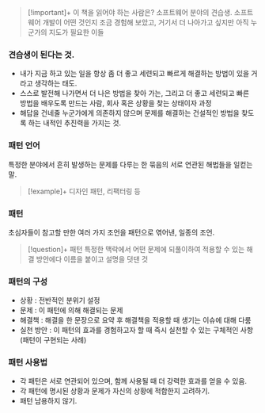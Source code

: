 
> [!important]+ 이 책을 읽어야 하는 사람은?
> 소프트웨어 분야의 견습생. 소프트웨어 개발이 어떤 것인지 조금 경험해 보았고, 거기서 더 나아가고 싶지만 아직 누군가의 지도가 필요한 이들

### 견습생이 된다는 것.
+ 내가 지금 하고 있는 일을 항상 좀 더 좋고 세련되고 빠르게 해결하는 방법이 있을 거라고 생각하는 태도.
+ 스스로 발전해 나가면서 더 나은 방법을 찾아 가는, 그리고 더 좋고 세련되고 빠른 방법을 배우도록 만드는 사람, 회사 혹은 상황을 찾는 상태이자 과정
+ 해답을 건네줄 누군가에게 의존하지 않으며 문제를 해결하는 건설적인 방법을 찾도록 하는 내적인 추진력을 가지는 것.

### 패턴 언어
특정한 분야에서 흔히 발생하는 문제를 다루는 한 묶음의 서로 연관된 해법들을 일컫는 말.

> [!example]+ 
> 디자인 패턴, 리팩터링 등
### 패턴
초심자들이 참고할 만한 여러 가지 조언을 패턴으로 엮어낸, 일종의 조언.

> [!question]+ 패턴
> 특정한 맥락에서 어떤 문제에 되풀이하여 적용할 수 있는 해결 방안에다 이름을 붙이고 설명을 덧댄 것

### 패턴의 구성
+ 상황 : 전반적인 분위기 설정
+ 문제 : 이 패턴에 의해 해결되는 문제
+ 해결책 : 해결을 한 문장으로 요약 후 해결책을 적용할 때 생기는 이슈에 대해 다룸
+ 실천 방안 : 이 패턴의 효과를 경험하고자 할 때 즉시 실천할 수 있는 구체적인 사항(패턴이 구현되는 사례)

### 패턴 사용법
+ 각 패턴은 서로 연관되어 있으며, 함께 사용될 때 더 강력한 효과를 얻을 수 있음.
+ 각 패턴에 명시된 상황과 문제가 자신의 상황에 적합한지 고려하기.
+ 패턴 남용하지 않기.
